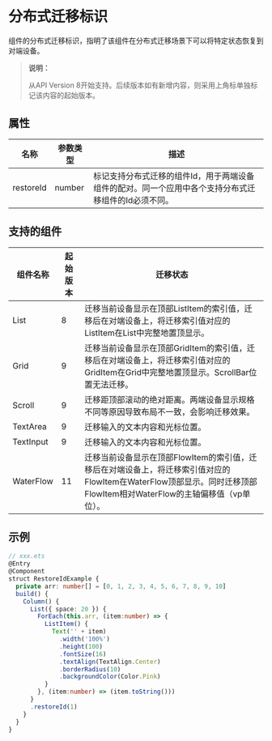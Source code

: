 # 分布式迁移标识

组件的分布式迁移标识，指明了该组件在分布式迁移场景下可以将特定状态恢复到对端设备。

>  **说明：**
>
>  从API Version 8开始支持。后续版本如有新增内容，则采用上角标单独标记该内容的起始版本。

## 属性

| 名称        | 参数类型   | 描述                                       |
| --------- | ------ | ---------------------------------------- |
| restoreId | number | 标记支持分布式迁移的组件Id，用于两端设备组件的配对。同一个应用中各个支持分布式迁移组件的Id必须不同。 |

## 支持的组件

| 组件名称      | 起始版本 | 迁移状态                                     |
| --------- | ---- | ---------------------------------------- |
| List      | 8    | 迁移当前设备显示在顶部ListItem的索引值，迁移后在对端设备上，将迁移索引值对应的ListItem在List中完整地置顶显示。 |
| Grid      | 9    | 迁移当前设备显示在顶部GridItem的索引值，迁移后在对端设备上，将迁移索引值对应的GridItem在Grid中完整地置顶显示。ScrollBar位置无法迁移。 |
| Scroll    | 9    | 迁移距顶部滚动的绝对距离。两端设备显示规格不同等原因导致布局不一致，会影响迁移效果。 |
| TextArea  | 9    | 迁移输入的文本内容和光标位置。                          |
| TextInput | 9    | 迁移输入的文本内容和光标位置。                          |
| WaterFlow | 11   | 迁移当前设备显示在顶部FlowItem的索引值，迁移后在对端设备上，将迁移索引值对应的FlowItem在WaterFlow顶部显示。同时迁移顶部FlowItem相对WaterFlow的主轴偏移值（vp单位）。 |

## 示例

```ts
// xxx.ets
@Entry
@Component
struct RestoreIdExample {
  private arr: number[] = [0, 1, 2, 3, 4, 5, 6, 7, 8, 9, 10]
  build() {
    Column() {
      List({ space: 20 }) {
        ForEach(this.arr, (item:number) => {
          ListItem() {
            Text('' + item)
              .width('100%')
              .height(100)
              .fontSize(16)
              .textAlign(TextAlign.Center)
              .borderRadius(10)
              .backgroundColor(Color.Pink)
          }
        }, (item:number) => (item.toString()))
      }
      .restoreId(1)
    }
  }
}
```
